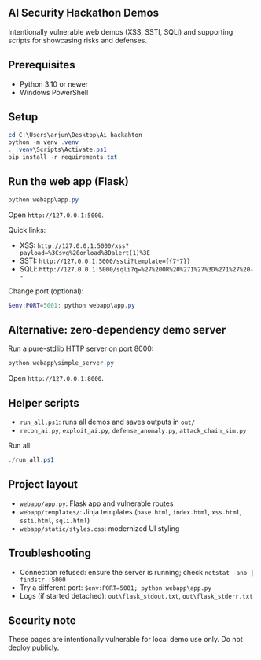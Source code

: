 ## AI Security Hackathon Demos

Intentionally vulnerable web demos (XSS, SSTI, SQLi) and supporting scripts for showcasing risks and defenses.

## Prerequisites
- Python 3.10 or newer
- Windows PowerShell

## Setup
```powershell
cd C:\Users\arjun\Desktop\Ai_hackahton
python -m venv .venv
. .venv\Scripts\Activate.ps1
pip install -r requirements.txt
```

## Run the web app (Flask)
```powershell
python webapp\app.py
```
Open `http://127.0.0.1:5000`.

Quick links:
- XSS: `http://127.0.0.1:5000/xss?payload=%3Csvg%20onload%3Dalert(1)%3E`
- SSTI: `http://127.0.0.1:5000/ssti?template={{7*7}}`
- SQLi: `http://127.0.0.1:5000/sqli?q=%27%20OR%20%271%27%3D%271%27%20--`

Change port (optional):
```powershell
$env:PORT=5001; python webapp\app.py
```

## Alternative: zero-dependency demo server
Run a pure-stdlib HTTP server on port 8000:
```powershell
python webapp\simple_server.py
```
Open `http://127.0.0.1:8000`.

## Helper scripts
- `run_all.ps1`: runs all demos and saves outputs in `out/`
- `recon_ai.py`, `exploit_ai.py`, `defense_anomaly.py`, `attack_chain_sim.py`

Run all:
```powershell
./run_all.ps1
```

## Project layout
- `webapp/app.py`: Flask app and vulnerable routes
- `webapp/templates/`: Jinja templates (`base.html`, `index.html`, `xss.html`, `ssti.html`, `sqli.html`)
- `webapp/static/styles.css`: modernized UI styling

## Troubleshooting
- Connection refused: ensure the server is running; check `netstat -ano | findstr :5000`
- Try a different port: `$env:PORT=5001; python webapp\app.py`
- Logs (if started detached): `out\flask_stdout.txt`, `out\flask_stderr.txt`

## Security note
These pages are intentionally vulnerable for local demo use only. Do not deploy publicly.


